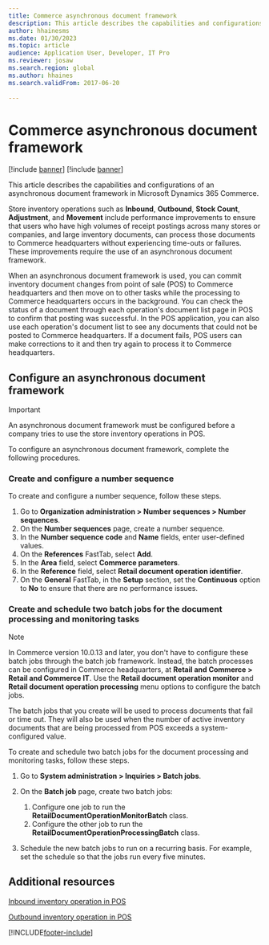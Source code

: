 ```yaml
---
title: Commerce asynchronous document framework
description: This article describes the capabilities and configurations of an asynchronous document framework in Microsoft Dynamics 365 Commerce.
author: hhainesms
ms.date: 01/30/2023
ms.topic: article
audience: Application User, Developer, IT Pro
ms.reviewer: josaw
ms.search.region: global
ms.author: hhaines
ms.search.validFrom: 2017-06-20
 
---
```


# Commerce asynchronous document framework

[!include [banner](includes/banner.md)]
[!include [banner](includes/preview-banner.md)]

This article describes the capabilities and configurations of an asynchronous document framework in Microsoft Dynamics 365 Commerce.

Store inventory operations such as **Inbound**, **Outbound**, **Stock Count**, **Adjustment**, and **Movement** include performance improvements to ensure that users who have high volumes of receipt postings across many stores or companies, and large inventory documents, can process those documents to Commerce headquarters without experiencing time-outs or failures. These improvements require the use of an asynchronous document framework.

When an asynchronous document framework is used, you can commit inventory document changes from point of sale (POS) to Commerce headquarters and then move on to other tasks while the processing to Commerce headquarters occurs in the background. You can check the status of a document through each operation's document list page in POS to confirm that posting was successful. In the POS application, you can also use each operation's document list to see any documents that could not be posted to Commerce headquarters. If a document fails, POS users can make corrections to it and then try again to process it to Commerce headquarters.

## Configure an asynchronous document framework

> [!IMPORTANT]
> An asynchronous document framework must be configured before a company tries to use the store inventory operations in POS.

To configure an asynchronous document framework, complete the following procedures.

### Create and configure a number sequence

To create and configure a number sequence, follow these steps.

1. Go to **Organization administration \> Number sequences \> Number sequences**.
1. On the **Number sequences** page, create a number sequence.
1. In the **Number sequence code** and **Name** fields, enter user-defined values.
1. On the **References** FastTab, select **Add**.
1. In the **Area** field, select **Commerce parameters**.
1. In the **Reference** field, select **Retail document operation identifier**.
1. On the **General** FastTab, in the **Setup** section, set the **Continuous** option to **No** to ensure that there are no performance issues.

### Create and schedule two batch jobs for the document processing and monitoring tasks

> [!NOTE]
> In Commerce version 10.0.13 and later, you don't have to configure these batch jobs through the batch job framework. Instead, the batch processes can be configured in Commerce headquarters, at **Retail and Commerce \> Retail and Commerce IT**. Use the **Retail document operation monitor** and **Retail document operation processing** menu options to configure the batch jobs.

The batch jobs that you create will be used to process documents that fail or time out. They will also be used when the number of active inventory documents that are being processed from POS exceeds a system-configured value.

To create and schedule two batch jobs for the document processing and monitoring tasks, follow these steps.

1. Go to **System administration \> Inquiries \> Batch jobs**.
1. On the **Batch job** page, create two batch jobs:

    1. Configure one job to run the **RetailDocumentOperationMonitorBatch** class.
    1. Configure the other job to run the **RetailDocumentOperationProcessingBatch** class.

1. Schedule the new batch jobs to run on a recurring basis. For example, set the schedule so that the jobs run every five minutes.

## Additional resources

[Inbound inventory operation in POS](pos-inbound-inventory-operation.md)

[Outbound inventory operation in POS](pos-outbound-inventory-operation.md)

[!INCLUDE[footer-include](../includes/footer-banner.md)]
